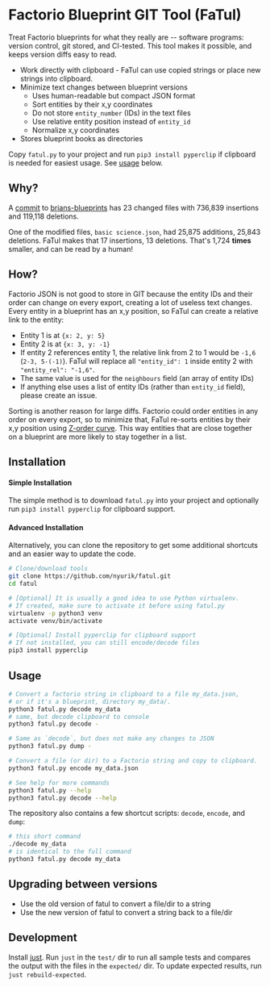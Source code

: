 # Factorio Blueprint GIT Tool (FaTul)

Treat Factorio blueprints for what they really are -- software programs: version control, git stored, and CI-tested. This tool makes it possible, and keeps version diffs easy to read.

* Work directly with clipboard - FaTul can use copied strings or place new strings into clipboard.
* Minimize text changes between blueprint versions
  * Uses human-readable but compact JSON format
  * Sort entities by their x,y coordinates
  * Do not store `entity_number` (IDs) in the text files
  * Use relative entity position instead of `entity_id`
  * Normalize x,y coordinates
* Stores blueprint books as directories

Copy `fatul.py` to your project and run `pip3 install pyperclip` if clipboard is needed for easiest usage. See [usage](#usage) below.

## Why?
A [commit](https://github.com/bcwhite-code/brians-blueprints/commit/4f4e5c6cdd2218bc0978be2885eb4884ee0f0d02) to [brians-blueprints](https://github.com/bcwhite-code/brians-blueprints) has 23 changed files with 736,839 insertions and 119,118 deletions.

One of the modified files, `basic science.json`, had 25,875 additions, 25,843 deletions.  FaTul makes that 17 insertions, 13 deletions.  That's 1,724 **times** smaller, and can be read by a human!

## How?
Factorio JSON is not good to store in GIT because the entity IDs and their order can change on every export, creating a lot of useless text changes.  Every entity in a blueprint has an x,y position, so FaTul can create a relative link to the entity:

* Entity 1 is at `{x: 2, y: 5}`
* Entity 2 is at `{x: 3, y: -1}`
* If entity 2 references entity 1, the relative link from 2 to 1 would be `-1,6` (`2-3, 5-(-1)`). FaTul will replace all `"entity_id": 1` inside entity 2 with `"entity_rel": "-1,6"`.
* The same value is used for the `neighbours` field (an array of entity IDs)
* If anything else uses a list of entity IDs (rather than `entity_id` field), please create an issue.

Sorting is another reason for large diffs. Factorio could order entities in any order on every export, so to minimize that, FaTul re-sorts entities by their x,y position using [Z-order curve](https://en.wikipedia.org/wiki/Z-order_curve). This way entities that are close together on a blueprint are more likely to stay together in a list.

## Installation

#### Simple Installation
The simple method is to download `fatul.py` into your project and optionally run `pip3 install pyperclip` for clipboard support.

#### Advanced Installation

Alternatively, you can clone the repository to get some additional shortcuts and an easier way to update the code.

```bash
# Clone/download tools
git clone https://github.com/nyurik/fatul.git
cd fatul

# [Optional] It is usually a good idea to use Python virtualenv.
# If created, make sure to activate it before using fatul.py
virtualenv -p python3 venv
activate venv/bin/activate

# [Optional] Install pyperclip for clipboard support
# If not installed, you can still encode/decode files
pip3 install pyperclip
```

## Usage

```bash
# Convert a factorio string in clipboard to a file my_data.json,
# or if it's a blueprint, directory my_data/.
python3 fatul.py decode my_data
# same, but decode clipboard to console
python3 fatul.py decode -

# Same as `decode`, but does not make any changes to JSON
python3 fatul.py dump -

# Convert a file (or dir) to a Factorio string and copy to clipboard.
python3 fatul.py encode my_data.json

# See help for more commands
python3 fatul.py --help
python3 fatul.py decode --help
```

The repository also contains a few shortcut scripts: `decode`, `encode`, and `dump`:

```bash
# this short command
./decode my_data
# is identical to the full command
python3 fatul.py decode my_data
```

## Upgrading between versions
* Use the old version of fatul to convert a file/dir to a string
* Use the new version of fatul to convert a string back to a file/dir

## Development

Install [just](https://github.com/casey/just#installation).  Run `just` in the `test/` dir to run all sample tests and compares the output with the files in the `expected/` dir.  To update expected results, run `just rebuild-expected`.
